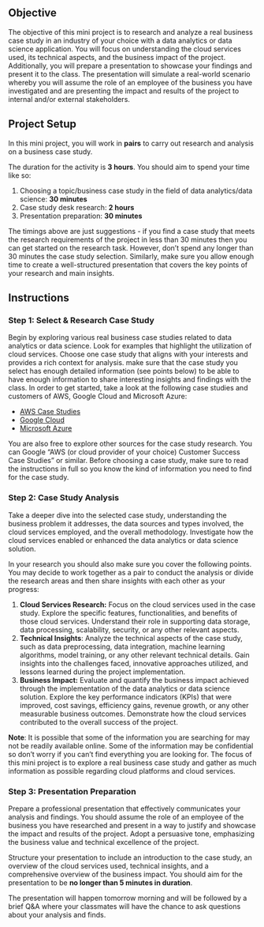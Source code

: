 ## Objective

The objective of this mini project is to research and analyze a real business case study in an industry of your choice with a data analytics or data science application. You will focus on understanding the cloud services used, its technical aspects, and the business impact of the project. Additionally, you will prepare a presentation to showcase your findings and present it to the class. The presentation will simulate a real-world scenario whereby you will assume the role of an employee of the business you have investigated and are presenting the impact and results of the project to internal and/or external stakeholders.

## Project Setup

In this mini project, you will work in **pairs** to carry out research and analysis on a business case study.

The duration for the activity is **3 hours**. You should aim to spend your time like so:

1. Choosing a topic/business case study in the field of data analytics/data science: **30 minutes**
2. Case study desk research: **2 hours**
3. Presentation preparation: **30 minutes**

The timings above are just suggestions - if you find a case study that meets the research requirements of the project in less than 30 minutes then you can get started on the research task. However, don’t spend any longer than 30 minutes the case study selection. Similarly, make sure you allow enough time to create a well-structured presentation that covers the key points of your research and main insights.

## Instructions

### Step 1: Select & Research Case Study

Begin by exploring various real business case studies related to data analytics or data science. Look for examples that highlight the utilization of cloud services. Choose one case study that aligns with your interests and provides a rich context for analysis. make sure that the case study you select has enough detailed information (see points below) to be able to have enough information to share interesting insights and findings with the class. In order to get started, take a look at the following case studies and customers of AWS, Google Cloud and Microsoft Azure:

- [AWS Case Studies](https://aws.amazon.com/solutions/case-studies/?customer-references-cards.sort-by=item.additionalFields.sortDate&customer-references-cards.sort-order=desc&awsf.customer-references-location=*all&awsf.customer-references-industry=*all&awsf.customer-references-use-case=*all&awsf.language=language%23english)
- [Google Cloud](https://cloud.google.com/customers)
- [Microsoft Azure](https://azure.microsoft.com/en-us/resources/customer-stories)

You are also free to explore other sources for the case study research. You can Google “AWS (or cloud provider of your choice) Customer Success Case Studies” or similar. Before choosing a case study, make sure to read the instructions in full so you know the kind of information you need to find for the case study.

### Step 2: **Case Study Analysis**

Take a deeper dive into the selected case study, understanding the business problem it addresses, the data sources and types involved, the cloud services employed, and the overall methodology. Investigate how the cloud services enabled or enhanced the data analytics or data science solution.

In your research you should also make sure you cover the following points. You may decide to work together as a pair to conduct the analysis or divide the research areas and then share insights with each other as your progress:

1. **Cloud Services Research:** Focus on the cloud services used in the case study. Explore the specific features, functionalities, and benefits of those cloud services. Understand their role in supporting data storage, data processing, scalability, security, or any other relevant aspects.
2. **Technical Insights**: Analyze the technical aspects of the case study, such as data preprocessing, data integration, machine learning algorithms, model training, or any other relevant technical details. Gain insights into the challenges faced, innovative approaches utilized, and lessons learned during the project implementation.
3. **Business Impact:** Evaluate and quantify the business impact achieved through the implementation of the data analytics or data science solution. Explore the key performance indicators (KPIs) that were improved, cost savings, efficiency gains, revenue growth, or any other measurable business outcomes. Demonstrate how the cloud services contributed to the overall success of the project.

**Note**: It is possible that some of the information you are searching for may not be readily available online. Some of the information may be confidential so don’t worry if you can’t find everything you are looking for. The focus of this mini project is to explore a real business case study and gather as much information as possible regarding cloud platforms and cloud services. 

### Step 3: Presentation Preparation

Prepare a professional presentation that effectively communicates your analysis and findings. You should assume the role of an employee of the business you have researched and present in a way to justify and showcase the impact and results of the project. Adopt a persuasive tone, emphasizing the business value and technical excellence of the project.

Structure your presentation to include an introduction to the case study, an overview of the cloud services used, technical insights, and a comprehensive overview of the business impact. You should aim for the presentation to be **no longer than 5 minutes in duration**.

The presentation will happen tomorrow morning and will be followed by a brief Q&A where your classmates will have the chance to ask questions about your analysis and finds.